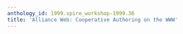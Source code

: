 ```yaml
---
anthology_id: 1999.spire_workshop-1999.36
title: 'Alliance Web: Cooperative Authoring on the WWW'
---
```

